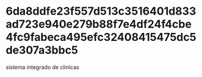 # 6da8ddfe23f557d513c3516401d833ad723e940e279b88f7e4df24f4cbe4fc9fabeca495efc32408415475dc5de307a3bbc5
sistema integrado de clinicas
